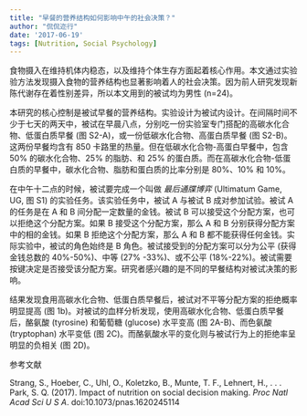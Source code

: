 ```yaml
---
title: "早餐的营养结构如何影响中午的社会决策？"
author: "侃侃迩行"
date: '2017-06-19'
tags: [Nutrition, Social Psychology]
---
```


食物摄入在维持机体内稳态，以及维持个体生存方面起着核心作用。本文通过实验验方法发现摄入食物的营养结构也显著影响着人的社会决策。因为前人研究发现新陈代谢存在着性别差异，所以本文用到的被试均为男性 (n=24)。

本研究的核心控制是被试早餐的营养结构。实验设计为被试内设计。在间隔时间不少于七天的两天中，被试在早晨八点，分别吃一份实验室专门搭配的高碳水化合物、低蛋白质早餐 (图 S2-A)，或一份低碳水化合物、高蛋白质早餐 (图 S2-B)。这两份早餐均含有 850 卡路里的热量。但在低碳水化合物-高蛋白早餐中，包含 50% 的碳水化合物、25% 的脂肪、和 25% 的蛋白质。而在高碳水化合物-低蛋白质的早餐中，碳水化合物、脂肪和蛋白质的比率分别是 80%、10% 和 10%。

在中午十二点的时候，被试要完成一个叫做 *最后通牒博弈* (Ultimatum Game, UG, 图 S1) 的实验任务。该实验任务中，被试 A 与被试 B 成对参加试验。被试 A 的任务是在 A 和 B 间分配一定数量的金钱。被试 B 可以接受这个分配方案，也可以拒绝这个分配方案。如果 B 接受这个分配方案，那么 A 和 B 分别获得分配方案中的相的金钱。如果 B 拒绝这个分配方案，那么 A 和 B 都不能获得任何金钱。实际实验中，被试的角色始终是 B 角色。被试接受到的分配方案可以分为公平 (获得金钱总数的 40%-50%)、中等 (27% -33%)、或不公平 (18%-22%)。被试需要按键决定是否接受该分配方案。研究者感兴趣的是不同的早餐结构对被试决策的影响。

结果发现食用高碳水化合物、低蛋白质早餐后，被试对不平等分配方案的拒绝概率明显提高 (图 1b)。对被试的血样分析发现，使用高碳水化合物、低蛋白质早餐后，酪氨酸 (tyrosine) 和葡萄糖 (glucose) 水平变高 (图 2A-B)、而色氨酸 (tryptophan) 水平变低 (图 2C)。而酪氨酸水平的变化则与被试行为上的拒绝率呈明显的负相关 (图 2D)。


参考文献

Strang, S., Hoeber, C., Uhl, O., Koletzko, B., Munte, T. F., Lehnert, H., . . . Park, S. Q. (2017). Impact of nutrition on social decision making. *Proc Natl Acad Sci U S A*. doi:10.1073/pnas.1620245114
